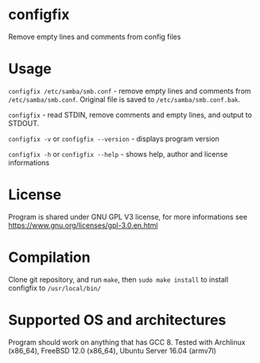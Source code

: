 # configfix
Remove empty lines and comments from config files
# Usage
`configfix /etc/samba/smb.conf` - remove empty lines and comments from `/etc/samba/smb.conf`. Original file is saved to `/etc/samba/smb.conf.bak`.

`configfix` - read STDIN, remove comments and empty lines, and output to STDOUT.

`configfix -v` or `configfix --version` - displays program version

`configfix -h` or `configfix --help` - shows help, author and license informations
# License
Program is shared under GNU GPL V3 license, for more informations see https://www.gnu.org/licenses/gpl-3.0.en.html
# Compilation
Clone git repository, and run `make`, then `sudo make install` to install configfix to `/usr/local/bin/`
# Supported OS and architectures
Program should work on anything that has GCC 8. Tested with Archlinux (x86_64), FreeBSD 12.0 (x86_64), Ubuntu Server 16.04 (armv7l)
